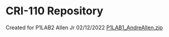 # CRI-110 Repository
Created for P1LAB2
Allen Jr
02/12/2022
[P1LAB1_AndreAllen.zip](https://github.com/AAllen7076/CTI-110/files/8054752/P1LAB1_AndreAllen.zip)
